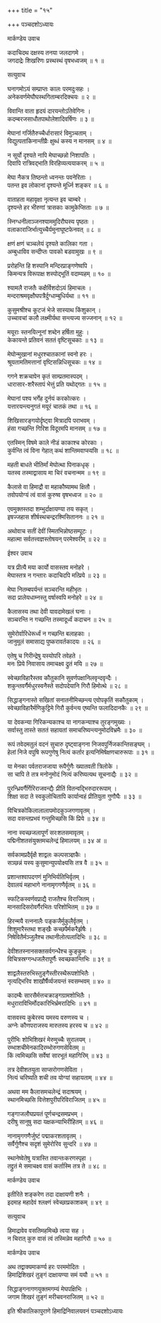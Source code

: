 +++
title = "१५"

+++
पञ्चदशोऽध्यायः   
  
मार्कण्डेय उवाच   
  
कदाचिदथ दक्षस्य तनया जलदागमे ।  
जगदाद्रेः शिखरिणः प्रस्थस्थं वृषभध्वजम् ॥ १ ॥  
  
सत्युवाच   
  
घनागमोऽयं सम्प्राप्तः कालः परमदुःसहः ।  
अनेकवर्णमेघौघस्थगिताम्बरदिक्चयः ॥ २ ॥  
  
विवान्ति वाता हृदयं दारयन्तोऽतिवेगिनः ।  
कदम्बरजसाधौतपाथोलेशादिवर्षिणः ॥ ३ ॥  
  
मेघानां गर्जितैरुच्चैर्धारासारं विमुञ्चताम् ।  
विद्युत्पताकिनान्तीव्रैः क्षुब्धं कस्य न मानसम् ॥ ४ ॥  
  
न सूर्यो दृश्यते नापि मेघाच्छन्नो निशापतिः ।  
दिवापि रात्रिवद्भाति विरहिव्यत्ययाकरम् ॥ ५ ॥  
  
मेघा नैकत्र तिष्ठन्तो ध्वनन्तः पवनेरिताः ।  
पतन्त इव लोकानां दृश्यन्ते मूर्ध्नि शङ्कर ॥ ६ ॥  
  
वाताहता महावृक्षा नृत्यन्त इव चाम्बरे ।  
दृश्यन्ते हर भीरुणां त्रासकाः कामुकेप्सिताः ॥ ७ ॥  
  
स्निग्धनीलाञ्जनश्याममुदिरौघस्य पृष्ठतः ।  
वलाकाराजिर्भात्युच्चैर्यमुनाघूष्टफेनवत् ॥ ८ ॥  
  
क्षणं क्षणं चञ्चलेयं दृश्यते कालिका गता ।  
अम्बुधाविव सन्दीप्तः पावको बडवामुखः ॥ ९ ॥  
  
प्ररोहन्ति हि शस्पानि मन्दिरप्राङ्गणेष्वपि ।  
किमन्यत्र विरूपाक्ष शस्पोद्भूतिं वदाम्यहम् ॥ १० ॥  
  
श्यामलै राजतैः कक्षैर्विशदोऽयं हिमाचलः ।  
मन्दराश्रमवृक्षौघपत्रैर्दुग्धाम्बुधिर्यथा ॥ ११ ॥  
  
कुसुमश्रीश्च कूटजं भेजे सास्याथ किंशुकान् ।  
उच्चावचां कलौ लक्ष्मीर्यथा सन्त्यज्य सज्जनान् ॥ १२ ॥  
  
मयूराः स्तनयित्नूनां शब्देन हर्षिता मुहुः ।  
केकायन्ते प्रतिवनं सततं वृष्टिसूचकाः ॥ १३ ॥  
  
मेघोन्मुखानां मधुरश्चातकानां स्वनो हरः ।  
श्रूयतामतिमत्तानां वृष्टिसन्निधिसूचकः ॥ १४ ॥  
  
गगने शक्रचापेन कृतं साम्प्रतमास्पदम् ।  
धारासार-शरैस्तापं भेत्तुं प्रति यथोद्गतः ॥ १५ ॥  
  
मेघानां पश्य भर्गेह दुर्नयं करकोत्करः ।  
यत्तारयन्त्यनुगतं मयूरं चातकं तथा ॥ १६ ॥  
  
शिखिसारङ्गयोर्दृष्ट्वा मित्रादपि पराभवम् ।  
हंसा गच्छन्ति गिरिश विदूरमपि मानसम् ॥ १७ ॥  
  
एतस्मिन् विषमे काले नीडं काकाश्च कोरकाः ।  
कुर्वन्ति त्वं विना गेहात् कथं शान्तिमवाप्स्यसि ॥ १८ ॥  
  
महती बाधते भीतिर्मां मेघोत्था पिनाकधृक् ।  
यतस्व तस्माद्वासाय मा चिरं वचनान्मम ॥ १९ ॥  
  
कैलासे वा हिमाद्रौ वा महाकौष्यामथ क्षितौ ।  
तवोपयोग्यं त्वं वासं कुरुष्व वृषभध्वज ॥ २० ॥  
  
एवमुक्तस्तदा शम्भुर्दाक्षायण्या तय सकृत् ।  
इषज्जहास शीर्षस्थचन्द्ररश्मिसिताननः ॥ २१ ॥  
  
अथोवाच सतीं देवीं स्मितभिन्नोष्ठसम्पूटः ।  
महात्मा सर्वतत्त्वज्ञस्तोषयन् परमेश्वरीम् ॥ २२ ॥  
  
ईश्वर उवाच   
  
यत्र प्रीत्यै मया कार्यो वासस्तव मनोहरे ।  
मेघास्तत्र न गन्तारः कदाचिदपि मत्प्रिये ॥ २३ ॥  
  
मेघा नितम्बपर्यन्तं सञ्चरन्ति महीभृतः ।  
सदा प्रालेयधाम्नस्तु वर्षास्वपि मनोहरे ॥ २४ ॥  
  
कैलासस्य तथा देवी यावदामेखलं घनाः ।  
सञ्चरन्ति न गच्छन्ति तस्मादूर्ध्वं कदाचन ॥ २५ ॥  
  
सुमेरोर्वारिधेरूर्ध्वं न गच्छन्ति बलाहकाः ।  
जानुमूलं समासाद्य पुष्करावर्तकादयः ॥ २६ ॥  
  
एतेषु च गिरीन्द्रेषु यस्योपरि तवेहते ।  
मनः प्रिये निवासाय तमाचक्ष्व द्रुतं मयि ॥ २७ ॥  
  
स्वेच्छाविहारैस्तव कौतुकानि सुवर्णपक्षानिलवृन्दवृन्दैः ।  
शकुन्तवर्गैर्मधुरस्वनैस्ते सदोपदेयानि गिरौ हिमोत्थे ॥ २८ ॥  
  
सिद्धाङ्गनास्ते सखितां सनातनीमिच्छन्त्य एवोपकृतिं सकौतुकाम् ।  
स्वेच्छाविहारैर्मणिकुट्टिमे गिरौ कुर्वन्त्य एष्यन्ति फलादिदानकैः ॥ २९ ॥  
  
या देवकन्या गिरिकन्यकाश्च या नागकन्याश्च तुरङ्गमुख्यः ।  
सर्वास्तु तास्ते सततं सहायतां समाचरिष्यन्त्यनुमोदविभ्रमैः ॥ ३० ॥  
  
रूपं तवेदमतुलं वदनं सुचारु दृष्ट्वाङ्गना निजवपुर्निजकान्तिसङ्घम् ।  
हेलां निजे वपुषि रूपगुणेषु नित्यं कर्तार इत्यनिमिषेक्षणचारुरूपाः ॥ ३१ ॥  
  
या मेनका पर्वतराजजाया रूपैर्गुणैः ख्यातवती त्रिलोके ।  
सा चापि ते तत्र मनोनुमोदं नित्यं करिष्यत्यथ सूचनाद्यैः ॥ ३२ ॥  
  
पुरन्ध्रिवर्गैर्गिरिराजवन्द्यैः प्रीतिं वितन्वद्भिरुदाररूपाम् ।  
शिक्षा सदा ते स्वकुलोचितापि कार्यान्वहं प्रीतियुता गुणौघैः ॥ ३३ ॥  
  
विचित्रकोकिलालालापमोदकुञ्जगणावृतम् ।  
सदा वसन्तप्रभवं गन्तुमिच्छसि किं प्रिये ॥ ३४ ॥  
  
नाना स्वच्छजलापूर्णं सरःशतसमावृतम् ।  
पद्मिनीशतसंयुक्तमचलेन्द्रं हिमालयम् ॥ ३४ अ ॥  
  
सर्वकामप्रदैर्वृक्षै शाद्वलः कल्पसञ्ज्ञकैः ।  
सञ्छन्नं यस्य कुसुमान्युपयोक्ष्यसि तत्र वै ॥ ३५ ॥  
  
प्रशान्तश्वापदगणं मुनिभिर्यतिभिर्वृतम् ।  
देवालयं महाभागे नानामृगगणैर्वृतम् ॥ ३६ ॥  
  
स्फटिकस्वर्णवप्राद्यै राजतैश्च विराजितम् ।  
मानसादिसरोवर्गैरभितः परिशोभितम् ॥ ३७ ॥  
  
हिरन्मयै रत्ननालैः पङ्कजैर्मुकुलैर्वृतम् ।  
शिशुमारैस्तथा शङ्खैः कच्छपैर्मकरैर्झषैः ।  
निषेवितैर्मञ्जुलैश्च तथानीलोत्पलादिभिः ॥ ३८ ॥  
  
देवीशतस्नानसक्तसर्वगन्धैश्च कुङ्कुमः ।  
विचित्रस्रग्गन्धजलैरापूर्णैः स्वच्छकान्तिभिः ॥ ३९ ॥  
  
शाद्वलैस्तरुभिस्तुङ्गैस्तीरस्थैरूपशोभितैः ।  
नृत्यद्भिरिव शाखौर्षैर्व्यजयन्तं स्वसम्भवम् ॥ ४० ॥  
  
कादम्बैः सारसैर्मत्तचक्राङ्गग्रामशोभितैः ।  
मधुराराविभिर्मोदकारिभिर्भ्रमरादिभिः ॥ ४१ ॥  
  
वासवस्य कुबेरस्य यमस्य वरुणस्य च ।  
अग्नेः कौणपराजस्य मारुतस्य हरस्य च ॥ ४२ ॥  
  
पुरीभिः शोभिशिखरं मेरुमुच्चैः सुरालयम् ।  
रम्भाशचीमेनकादिरम्भोरुगणसेवितम् ॥  
किं त्वमिच्छसि सर्वेषां सारभूतं महागिरिम् ॥ ४३ ॥  
  
तत्र देवीशतयुता साप्सरोगणसेविता ।  
नित्यं चरिष्यति शची तव योग्यां सहायताम् ॥ ४४ ॥  
  
अथवा मम कैलासमचलेन्द्रं सदाश्रयम् ।  
स्थानमिच्छसि वित्तेशपुरीपरिविराजितम् ॥ ४५ ॥  
  
गङ्गाजलौघप्रयतं पूर्णचन्द्रसमप्रभम् ।  
दरीषु सानुषु सदा यक्षकन्याभिरीहितम् ॥ ४६ ॥  
  
नानामृगगणैर्जुष्टं पद्माकरशतावृतम् ।  
सर्वैर्गुणैश्च सदृशं सुमेरोरिव सुन्दरि ॥ ४७ ॥  
  
स्थानेष्वेतेषु यत्रास्ति तवान्तःकरणस्पृहा ।  
तद्द्रुतं मे समाचक्ष्व वासं कर्तास्मि तत्र ते ॥ ४८ ॥  
  
मार्कण्डेय उवाच   
  
इतीरिते शङ्करेण तदा दाक्षायणी शनैः ।  
इदमाह महादेवं श्लक्ष्णं स्वेच्छाप्रकाशकम् ॥ ४९ ॥  
  
सत्युवाच   
  
हिमाद्रावेव वसतिमहमिच्छे त्वया सह ।  
न चिरात् कुरु वासं त्वं तस्मिन्नेव महागिरौ ॥ ५० ॥  
  
मार्कण्डेय उवाच   
  
अथ तद्वाक्यमाकर्ण्य हरः परममोदितः ।  
हिमाद्रिशिखरं तुङ्गं दाक्षायण्या समं ययौ ॥ ५१ ॥  
  
सिद्धाङ्गनागणयुक्तमगम्यं मेघपक्षिभिः ।  
जगाम शिखरं तुङ्गं मरीचवनराजितम् ॥ ५२ ॥  
  

इति श्रीकालिकापुराणे हिमाद्रिनिवालयवनं पञ्चदशोऽध्यायः   
